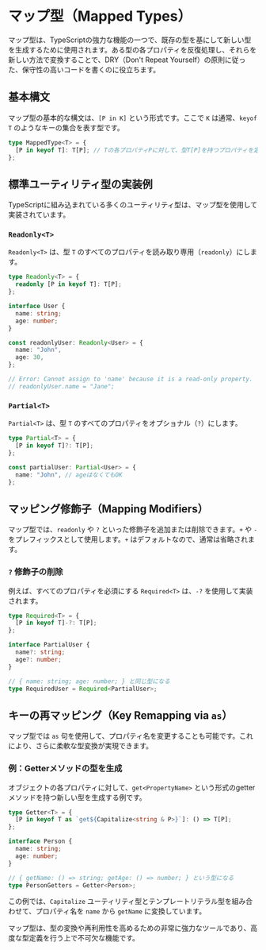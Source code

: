 # マップ型（Mapped Types）

マップ型は、TypeScriptの強力な機能の一つで、既存の型を基にして新しい型を生成するために使用されます。ある型の各プロパティを反復処理し、それらを新しい方法で変換することで、DRY（Don't Repeat Yourself）の原則に従った、保守性の高いコードを書くのに役立ちます。

## 基本構文

マップ型の基本的な構文は、`[P in K]` という形式です。ここで `K` は通常、`keyof T` のようなキーの集合を表す型です。

```typescript
type MappedType<T> = {
  [P in keyof T]: T[P]; // Tの各プロパティPに対して、型T[P]を持つプロパティを定義
};
```

## 標準ユーティリティ型の実装例

TypeScriptに組み込まれている多くのユーティリティ型は、マップ型を使用して実装されています。

### `Readonly<T>`

`Readonly<T>` は、型 `T` のすべてのプロパティを読み取り専用（`readonly`）にします。

```typescript
type Readonly<T> = {
  readonly [P in keyof T]: T[P];
};

interface User {
  name: string;
  age: number;
}

const readonlyUser: Readonly<User> = {
  name: "John",
  age: 30,
};

// Error: Cannot assign to 'name' because it is a read-only property.
// readonlyUser.name = "Jane";
```

### `Partial<T>`

`Partial<T>` は、型 `T` のすべてのプロパティをオプショナル（`?`）にします。

```typescript
type Partial<T> = {
  [P in keyof T]?: T[P];
};

const partialUser: Partial<User> = {
  name: "John", // ageはなくてもOK
};
```

## マッピング修飾子（Mapping Modifiers）

マップ型では、`readonly` や `?` といった修飾子を追加または削除できます。`+` や `-` をプレフィックスとして使用します。`+` はデフォルトなので、通常は省略されます。

### `?` 修飾子の削除

例えば、すべてのプロパティを必須にする `Required<T>` は、`-?` を使用して実装されます。

```typescript
type Required<T> = {
  [P in keyof T]-?: T[P];
};

interface PartialUser {
  name?: string;
  age?: number;
}

// { name: string; age: number; } と同じ型になる
type RequiredUser = Required<PartialUser>;
```

## キーの再マッピング（Key Remapping via `as`）

マップ型では `as` 句を使用して、プロパティ名を変更することも可能です。これにより、さらに柔軟な型変換が実現できます。

### 例：Getterメソッドの型を生成

オブジェクトの各プロパティに対して、`get<PropertyName>` という形式のgetterメソッドを持つ新しい型を生成する例です。

```typescript
type Getter<T> = {
  [P in keyof T as `get${Capitalize<string & P>}`]: () => T[P];
};

interface Person {
  name: string;
  age: number;
}

// { getName: () => string; getAge: () => number; } という型になる
type PersonGetters = Getter<Person>;
```

この例では、`Capitalize` ユーティリティ型とテンプレートリテラル型を組み合わせて、プロパティ名を `name` から `getName` に変換しています。

マップ型は、型の変換や再利用性を高めるための非常に強力なツールであり、高度な型定義を行う上で不可欠な機能です。

